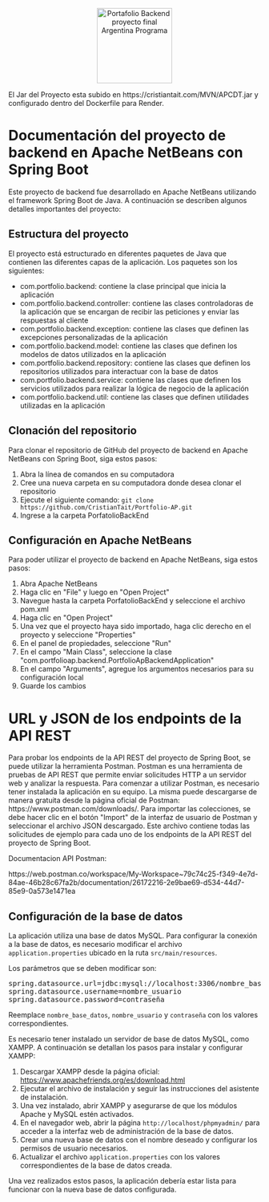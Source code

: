 <p align="center">
  <img width="150" src="https://cristiantait.com/imgAP/logo.png" alt="Portafolio Backend proyecto final Argentina Programa">
</p>

<p>El Jar del Proyecto esta subido en https://cristiantait.com/MVN/APCDT.jar y configurado dentro del Dockerfile para Render.</p>

<h1>Documentación del proyecto de backend en Apache NetBeans con Spring Boot</h1>
<p>Este proyecto de backend fue desarrollado en Apache NetBeans utilizando el framework Spring Boot de Java. A continuación se describen algunos detalles importantes del proyecto:</p>
<h2>Estructura del proyecto</h2>
<p>El proyecto está estructurado en diferentes paquetes de Java que contienen las diferentes capas de la aplicación. Los paquetes son los siguientes:</p>
<ul>
  <li>com.portfolio.backend: contiene la clase principal que inicia la aplicación</li>
  <li>com.portfolio.backend.controller: contiene las clases controladoras de la aplicación que se encargan de recibir las peticiones y enviar las respuestas al cliente</li>
  <li>com.portfolio.backend.exception: contiene las clases que definen las excepciones personalizadas de la aplicación</li>
  <li>com.portfolio.backend.model: contiene las clases que definen los modelos de datos utilizados en la aplicación</li>
  <li>com.portfolio.backend.repository: contiene las clases que definen los repositorios utilizados para interactuar con la base de datos</li>
  <li>com.portfolio.backend.service: contiene las clases que definen los servicios utilizados para realizar la lógica de negocio de la aplicación</li>
  <li>com.portfolio.backend.util: contiene las clases que definen utilidades utilizadas en la aplicación</li>
</ul>
<h2>Clonación del repositorio</h2>
<p>Para clonar el repositorio de GitHub del proyecto de backend en Apache NetBeans con Spring Boot, siga estos pasos:</p>
<ol>
  <li>Abra la línea de comandos en su computadora</li>
  <li>Cree una nueva carpeta en su computadora donde desea clonar el repositorio</li>
  <li>Ejecute el siguiente comando: <code>git clone https://github.com/CristianTait/Portfolio-AP.git</code></li>
  <li>Ingrese a la carpeta PorfatolioBackEnd</li>
</ol>
<h2>Configuración en Apache NetBeans</h2>
<p>Para poder utilizar el proyecto de backend en Apache NetBeans, siga estos pasos:</p>
<ol>
  <li>Abra Apache NetBeans</li>
  <li>Haga clic en "File" y luego en "Open Project"</li>
  <li>Navegue hasta la carpeta PorfatolioBackEnd y seleccione el archivo pom.xml</li>
  <li>Haga clic en "Open Project"</li>
  <li>Una vez que el proyecto haya sido importado, haga clic derecho en el proyecto y seleccione "Properties"</li>
  <li>En el panel de propiedades, seleccione "Run"</li>
  <li>En el campo "Main Class", seleccione la clase "com.portfolioap.backend.PortfolioApBackendApplication"</li>
  <li>En el campo "Arguments", agregue los argumentos necesarios para su configuración local</li>
  <li>Guarde los cambios</li>
</ol>

<h1>URL y JSON de los endpoints de la API REST</h1>
<p>Para probar los endpoints de la API REST del proyecto de Spring Boot, se puede utilizar la herramienta Postman.
Postman es una herramienta de pruebas de API REST que permite enviar solicitudes HTTP a un servidor web y analizar la respuesta.
Para comenzar a utilizar Postman, es necesario tener instalada la aplicación en su equipo. La misma puede descargarse de manera gratuita desde la página oficial de Postman: https://www.postman.com/downloads/.
Para importar las colecciones, se debe hacer clic en el botón "Import" de la interfaz de usuario de Postman y seleccionar el archivo JSON descargado.
Este archivo contiene todas las solicitudes de ejemplo para cada uno de los endpoints de la API REST del proyecto de Spring Boot.</p>
<p>Documentacion API Postman:</p>
https://web.postman.co/workspace/My-Workspace~79c74c25-f349-4e7d-84ae-46b28c67fa2b/documentation/26172216-2e9bae69-d534-44d7-85e9-0a573e1471ea

<h2>Configuración de la base de datos</h2>

<p>La aplicación utiliza una base de datos MySQL. Para configurar la conexión a la base de datos, es necesario modificar el archivo <code>application.properties</code> ubicado en la ruta <code>src/main/resources</code>.</p>

<p>Los parámetros que se deben modificar son:</p>

<pre>
spring.datasource.url=jdbc:mysql://localhost:3306/nombre_base_datos
spring.datasource.username=nombre_usuario
spring.datasource.password=contraseña
</pre>

<p>Reemplace <code>nombre_base_datos</code>, <code>nombre_usuario</code> y <code>contraseña</code> con los valores correspondientes.</p>

<p>Es necesario tener instalado un servidor de base de datos MySQL, como XAMPP. A continuación se detallan los pasos para instalar y configurar XAMPP:</p>

<ol>
  <li>Descargar XAMPP desde la página oficial: <a href="https://www.apachefriends.org/es/download.html">https://www.apachefriends.org/es/download.html</a></li>
  <li>Ejecutar el archivo de instalación y seguir las instrucciones del asistente de instalación.</li>
  <li>Una vez instalado, abrir XAMPP y asegurarse de que los módulos Apache y MySQL estén activados.</li>
  <li>En el navegador web, abrir la página <code>http://localhost/phpmyadmin/</code> para acceder a la interfaz web de administración de la base de datos.</li>
  <li>Crear una nueva base de datos con el nombre deseado y configurar los permisos de usuario necesarios.</li>
  <li>Actualizar el archivo <code>application.properties</code> con los valores correspondientes de la base de datos creada.</li>
</ol>

<p>Una vez realizados estos pasos, la aplicación debería estar lista para funcionar con la nueva base de datos configurada.</p>
